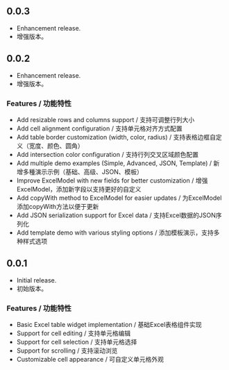 ## 0.0.3

* Enhancement release.
* 增强版本。

## 0.0.2

* Enhancement release.
* 增强版本。

### Features / 功能特性

* Add resizable rows and columns support / 支持可调整行列大小
* Add cell alignment configuration / 支持单元格对齐方式配置
* Add table border customization (width, color, radius) / 支持表格边框自定义（宽度、颜色、圆角）
* Add intersection color configuration / 支持行列交叉区域颜色配置
* Add multiple demo examples (Simple, Advanced, JSON, Template) / 新增多種演示示例（基础、高级、JSON、模板）
* Improve ExcelModel with new fields for better customization / 增强ExcelModel，添加新字段以支持更好的自定义
* Add copyWith method to ExcelModel for easier updates / 为ExcelModel添加copyWith方法以便于更新
* Add JSON serialization support for Excel data / 支持Excel数据的JSON序列化
* Add template demo with various styling options / 添加模板演示，支持多种样式选项

## 0.0.1

* Initial release.
* 初始版本。

### Features / 功能特性

* Basic Excel table widget implementation / 基础Excel表格组件实现
* Support for cell editing / 支持单元格编辑
* Support for cell selection / 支持单元格选择
* Support for scrolling / 支持滚动浏览
* Customizable cell appearance / 可自定义单元格外观